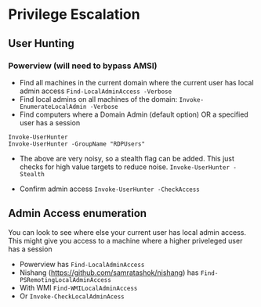 # Privilege Escalation

## User Hunting
### Powerview (will need to bypass AMSI)
 - Find all machines in the current domain where the current user has local admin access
`Find-LocalAdminAccess -Verbose`
 - Find local admins on all machines of the domain:
`Invoke-EnumerateLocalAdmin -Verbose`
 - Find computers where a Domain Admin (default option) OR a specified user has a session
```
Invoke-UserHunter
Invoke-UserHunter -GroupName "RDPUsers"
```
 - The above are very noisy, so a stealth flag can be added. This just checks for high value targets to reduce noise.
`Invoke-UserHunter -Stealth`

 - Confirm admin access
`Invoke-UserHunter -CheckAccess`

## Admin Access enumeration
You can look to see where else your current user has local admin access. This might give you access to a machine where a higher priveleged user has a session

 - Powerview has
`Find-LocalAdminAccess`
 - Nishang (https://github.com/samratashok/nishang) has
`Find-PSRemotingLocalAdminAccess`
 - With WMI
`Find-WMILocalAdminAccess`
 - Or
`Invoke-CheckLocalAdminAcess`